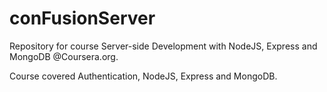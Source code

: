 # conFusionServer
Repository for course Server-side Development with NodeJS, Express and MongoDB @Coursera.org.

Course covered Authentication, NodeJS, Express and MongoDB. 
